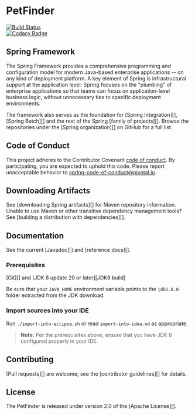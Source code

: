 # PetFinder

[![Build Status](https://travis-ci.org/HerbMat/PetFinder.svg?branch=master)](https://travis-ci.org/HerbMat/PetFinder) <br />
[![Codacy Badge](https://api.codacy.com/project/badge/grade/85f856d3e39a442f8603c58990c6337e)](https://www.codacy.com/app/matikz1110/PetFinder)

## Spring Framework
The Spring Framework provides a comprehensive programming and configuration
model for modern Java-based enterprise applications -- on any kind of deployment
platform. A key element of Spring is infrastructural support at the application
level: Spring focuses on the "plumbing" of enterprise applications so that teams
can focus on application-level business logic, without unnecessary ties to
specific deployment environments.

The framework also serves as the foundation for [Spring Integration][], [Spring Batch][]
and the rest of the Spring [family of projects][]. Browse the repositories under
the [Spring organization][] on GitHub for a full list.

## Code of Conduct
This project adheres to the Contributor Covenant [code of conduct](CODE_OF_CONDUCT.adoc).
By participating, you  are expected to uphold this code. Please report unacceptable behavior to spring-code-of-conduct@pivotal.io.

## Downloading Artifacts
See [downloading Spring artifacts][] for Maven repository information. Unable to
use Maven or other transitive dependency management tools?
See [building a distribution with dependencies][].

## Documentation
See the current [Javadoc][] and [reference docs][].

### Prerequisites

[Git][] and [JDK 8 update 20 or later][JDK8 build]

Be sure that your `JAVA_HOME` environment variable points to the `jdk1.8.0` folder
extracted from the JDK download.


### Import sources into your IDE
Run `./import-into-eclipse.sh` or read `import-into-idea.md` as appropriate.
> **Note:** Per the prerequisites above, ensure that you have JDK 8 configured properly in your IDE.


## Contributing
[Pull requests][] are welcome; see the [contributor guidelines][] for details.

## License
The PetFinder is released under version 2.0 of the [Apache License][].
